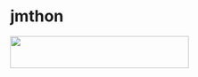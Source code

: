 # jmthon

<p align="left"><a href="https://heroku.com/deploy?template=https://github.com/JMTHON-AR/MohamedQmrsm990"> <img src="https://img.shields.io/badge/Deploy%20To%20Heroku-purple?style=for-the-badge&logo=heroku" width="320" height="58.45"/></a></p>
